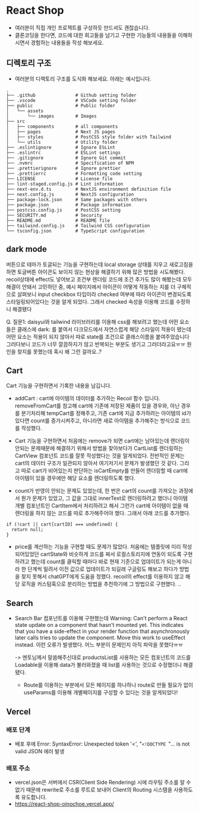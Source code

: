# React Shop

- 여러분이 직접 개인 프로젝트를 구성하듯 만드셔도 괜찮습니다.
- 클론코딩을 한다면, 코드에 대한 회고들을 남기고 구현한 기능들의 내용들을 이해하시면서 경험하는 내용들을 작성 해보세요.

## 디렉토리 구조

- 여러분의 디렉토리 구조를 도식화 해보세요. 아래는 예시입니다.

```
.
├── .github               # Github setting folder
├── .vscode               # VSCode setting folder
├── public                # Public folder
│   └── assets
│       └── images        # Images
├── src
│   ├── components        # all components
│   ├── pages             # Next JS pages
│   ├── styles            # PostCSS style folder with Tailwind
│   └── utils             # Utility folder
├── .eslintignore         # Ignore ESLint
├── .eslintrc             # ESLint settings
├── .gitignore            # Ignore Git commit
├── .nvmrc                # Specification of NPM
├── .prettierignore       # Ignore prettier
├── .prettierrc           # Formatting code setting
├── LICENSE               # License file
├── lint-staged.config.js # Lint information
├── next-env.d.ts         # NextJS environment definition file
├── next.config.js        # NextJS configuration
├── package-lock.json     # Same packages with others
├── package.json          # Package information
├── postcss.config.js     # PostCSS setting
├── SECURITY.md           # Security
├── README.md             # README file
├── tailwind.config.js    # Tailwind CSS configuration
└── tsconfig.json         # TypeScript configuration
```

## dark mode

버튼으로 테마가 토글되는 기능을 구현하는데 local storage 상태를 지우고 새로고침을 하면 토글버튼 아이콘도 보이지 않는 현상을 해결하기 위해 많은 방법을 시도해봤다. recoil상태에 effect도 넣어보고 조건부 렌더링 코드에 조건 추가도 많이 해봤는데 모두 해결이 안돼서 고민하던 중, 예시 페이지에서 아이콘이 어떻게 작동하는 지를 더 구체적으로 살펴보니 input checkbox 타입이라 checked 여부에 따라 아이콘이 변경되도록 스타일링되어있다는 것을 알게 되었다. 그래서 checked 속성을 이용해 코드를 수정하니 해결됐다

Q.
질문1: daisyui와 tailwind 라이브러리를 이용해 css를 해보려고 했는데 어떤 요소들은 클래스에 dark: 를 붙여서 다크모드에서 자연스럽게 해당 스타일이 적용이 됐는데 어떤 요소는 적용이 되지 않아서 따로 state를 조건으로 클래스이름을 붙여주었습니다
그러다보니 코드가 너무 깔끔하지가 않고 반복되는 부분도 생기고 그러더라고요ㅠㅠ 원인을 찾지를 못했는데 혹시 왜 그런 걸까요..?

## Cart

Cart 기능을 구현하면서 기록한 내용을 남깁니다.

- addCart : cart에 아이템의 데이터를 추가하는 Recoil 함수 입니다.
  removeFromCart를 참고해 cart에 기존에 저장된 제품이 있을 경우와, 아닌 경우를 분기처리해 tempCart를 정해주고,
  기존 cart에 지금 추가하려는 아이템의 id가 있다면 count를 증가시켜주고, 아니라면 새로 아이템을 추가해주는 방식으로 코드를 작성했다.

- Cart 기능을 구현하면서 처음에는 remove가 되면 cart에는 남아있는데 렌더링이 안되는 문제때문에 해결하기 위해서 방법을 찾아보다가 CartList를 렌더링하는 CartView 컴포넌트 코드를 잘못 작성했다는 것을 알게되었다. 전반적인 문제는 cart의 데이터 구조가 일관되지 않아서 여기저기서 문제가 발생했던 것 같다. 그리고 따로 cart가 비어있는지 판단하는 isCartEmpty를 만들어 렌더링할 때 cart에 아이템이 있을 경우에만 해당 요소를 렌더링하도록 했다.

- count가 반영이 안되는 문제도 있었는데, 한 번은 cart의 count를 가져오는 과정에서 뭔가 문제가 있었고, 그 값을 그대로 innerText로 렌더링하려고 했더니 아이템 개별 컴포넌트인 CartItem에서 처리하려고 해서 그런가 cart에 아이템이 없을 때 렌더링을 하지 않는 코드를 따로 추가해주어야 했다. 그래서 아래 코드를 추가했다.

```tsx
if (!cart || cart[cartID] === undefined) {
  return null;
}
```

- price를 계산하는 기능을 구현할 때도 문제가 많았다. 처음에는 템플릿에 미리 작성되어있었던 cartState와 비슷하게 코드를 짜서 로컬스토리지에 연동이 되도록 구현하려고 했는데 count를 클릭할 때마다 바로 현재 기준으로 업데이트가 되는게 아니라 한 단계씩 밀려서 이전 값으로 업데이트가 되길래 구글링도 해보고 하다가 방법을 찾지 못해서 chatGPT에게 도움을 청했다. recoil의 effect를 이용하지 않고 해당 로직을 커스텀훅으로 분리하는 방법을 추천하기에 그 방법으로 구현했다.
  ..

## Search

- Search Bar 컴포넌트를 이용해 구현했는데
  Warning: Can't perform a React state update on a component that hasn't mounted yet. This indicates that you have a side-effect in your render function that asynchronously later calls tries to update the component. Move this work to useEffect instead.
  이런 오류가 발생했다. 어느 부분이 문제인지 아직 파악을 못했다ㅠㅠ

  -> 멘토님께서 말씀해주신대로 productsList를 사용하는 모든 컴포넌트의 코드를 Loadable을 이용해 data가 불러와졌을 때 list를 사용하는 것으로 수정했더니 해결됐다.

  - Route를 이용하는 부분에서 모든 페이지를 하나하나 route로 만들 필요가 없이 useParams를 이용해 개별페이지를 구성할 수 있다는 것을 알게되었다!

## Vercel

### 배포 단계

- 배포 후에
  Error:
  SyntaxError: Unexpected token '<', "`<!DOCTYPE `"... is not valid JSON
  에러 발생

### 배포 주소

- vercel.json은 서버에서 CSR(Client Side Rendering) 시에 라우팅 주소를 알 수 없기 때문에 rewrite로 주소를 루트로 보내어 Client의 Routing 시스템을 사용하도록 유도합니다.
- https://react-shop-oinochoe.vercel.app/
